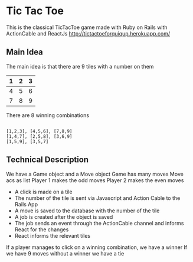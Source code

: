 # Tic Tac Toe

This is the classical TicTacToe game made with Ruby on Rails with ActionCable and ReactJs
http://tictactoeforquiqup.herokuapp.com/

## Main Idea
The main idea is that there are 9 tiles
with a number on them

| 1 | 2 |  3|
|:-:|:-:|:-:|
| 4 | 5 | 6 |
| 7 | 8 | 9 |

There are 8 winning combinations

```

[1,2,3], [4,5,6], [7,8,9]
[1,4,7], [2,5,8], [3,6,9]
[1,5,9], [3,5,7]

```
## Technical Description
We have a Game object and a Move object
Game has many moves
Move acs as list
Player 1 makes the odd moves
Player 2 makes the even moves

- A click is made on a tile
- The number of the tile is sent via Javascript and Action Cable to the Rails App
- A move is saved to the database with the number of the tile
- A job is created after the object is saved
- The job sends an event through the ActionCable channel and informs React for the changes
- React informs the relevant tiles

If a player manages to click on a winning combination, we have a winner
If we have 9 moves without a winner we have a tie
